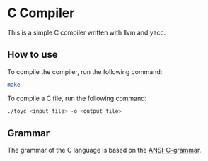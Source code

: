 # C Compiler

This is a simple C compiler written with llvm and yacc.

## How to use

To compile the compiler, run the following command:

```bash
make
```

To compile a C file, run the following command:

```bash
./toyc <input_file> -o <output_file>
```

## Grammar

The grammar of the C language is based on the [ANSI-C-grammar](https://www.lysator.liu.se/c/ANSI-C-grammar-y.html).